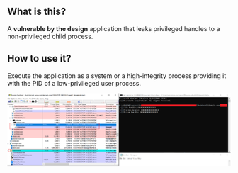 ## What is this?
A **vulnerable by the design** application that leaks privileged handles to a non-privileged child process.

## How to use it?
Execute the application as a system or a high-integrity process providing it with the PID of a low-privileged user process.

![](./sample-run.png)